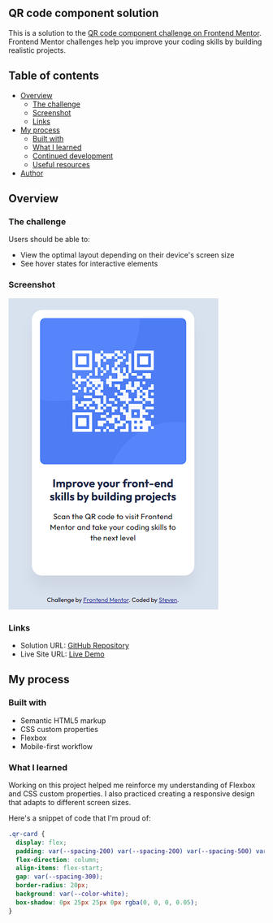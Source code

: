 ## QR code component solution

This is a solution to the [QR code component challenge on Frontend Mentor](https://www.frontendmentor.io/challenges/qr-code-component-iux_sIO_H). Frontend Mentor challenges help you improve your coding skills by building realistic projects.

## Table of contents

- [Overview](#overview)
  - [The challenge](#the-challenge)
  - [Screenshot](#screenshot)
  - [Links](#links)
- [My process](#my-process)
  - [Built with](#built-with)
  - [What I learned](#what-i-learned)
  - [Continued development](#continued-development)
  - [Useful resources](#useful-resources)
- [Author](#author)

## Overview

### The challenge

Users should be able to:

- View the optimal layout depending on their device's screen size
- See hover states for interactive elements

### Screenshot

![Screenshot](./screenshot.png)

### Links

- Solution URL: [GitHub Repository](https://github.com/stevensuna/qr-code-component)
- Live Site URL: [Live Demo](https://stevensuna.github.io/fem/qr-code-component-main/index.html)

## My process

### Built with

- Semantic HTML5 markup
- CSS custom properties
- Flexbox
- Mobile-first workflow

### What I learned

Working on this project helped me reinforce my understanding of Flexbox and CSS custom properties. I also practiced creating a responsive design that adapts to different screen sizes.

Here's a snippet of code that I'm proud of:

```css
.qr-card {
  display: flex;
  padding: var(--spacing-200) var(--spacing-200) var(--spacing-500) var(--spacing-200);
  flex-direction: column;
  align-items: flex-start;
  gap: var(--spacing-300);
  border-radius: 20px;
  background: var(--color-white);
  box-shadow: 0px 25px 25px 0px rgba(0, 0, 0, 0.05);
}
```
